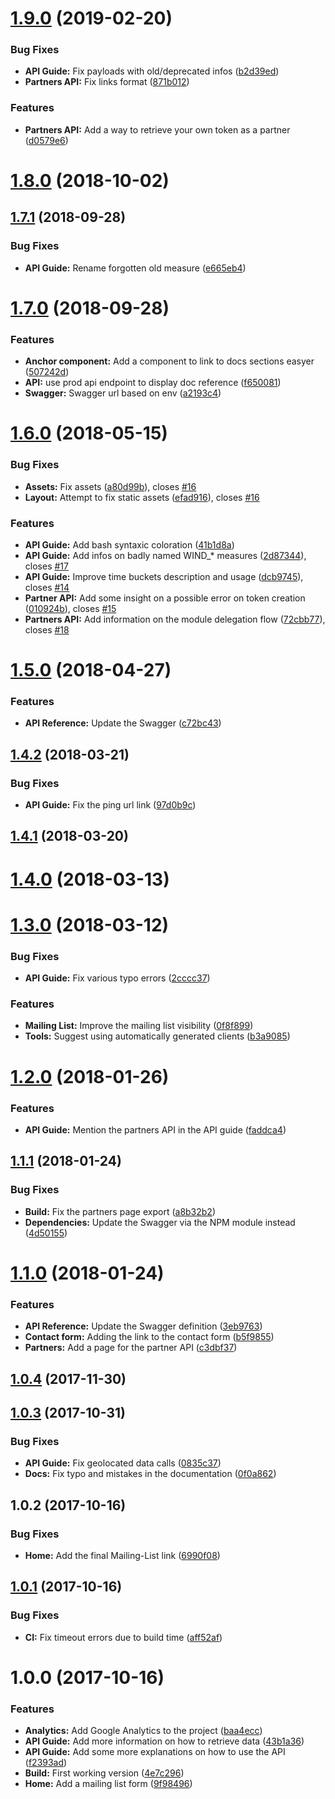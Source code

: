 <a name="1.9.0"></a>
# [1.9.0](https://github.com/sencrop/sencrop-developer-platform/compare/v1.8.0...v1.9.0) (2019-02-20)


### Bug Fixes

* **API Guide:** Fix payloads with old/deprecated infos ([b2d39ed](https://github.com/sencrop/sencrop-developer-platform/commit/b2d39ed))
* **Partners API:** Fix links format ([871b012](https://github.com/sencrop/sencrop-developer-platform/commit/871b012))


### Features

* **Partners API:** Add a way to retrieve your own token as a partner ([d0579e6](https://github.com/sencrop/sencrop-developer-platform/commit/d0579e6))



<a name="1.8.0"></a>
# [1.8.0](https://github.com/sencrop/sencrop-developer-platform/compare/v1.7.1...v1.8.0) (2018-10-02)



<a name="1.7.1"></a>
## [1.7.1](https://github.com/sencrop/sencrop-developer-platform/compare/v1.7.0...v1.7.1) (2018-09-28)


### Bug Fixes

* **API Guide:** Rename forgotten old measure ([e665eb4](https://github.com/sencrop/sencrop-developer-platform/commit/e665eb4))



<a name="1.7.0"></a>
# [1.7.0](https://github.com/sencrop/sencrop-developer-platform/compare/v1.6.0...v1.7.0) (2018-09-28)


### Features

* **Anchor component:** Add a component to link to docs sections easyer ([507242d](https://github.com/sencrop/sencrop-developer-platform/commit/507242d))
* **API:** use prod api endpoint to display doc reference ([f650081](https://github.com/sencrop/sencrop-developer-platform/commit/f650081))
* **Swagger:** Swagger url based on env ([a2193c4](https://github.com/sencrop/sencrop-developer-platform/commit/a2193c4))



<a name="1.6.0"></a>
# [1.6.0](https://github.com/sencrop/sencrop-developer-platform/compare/v1.5.0...v1.6.0) (2018-05-15)


### Bug Fixes

* **Assets:** Fix assets ([a80d99b](https://github.com/sencrop/sencrop-developer-platform/commit/a80d99b)), closes [#16](https://github.com/sencrop/sencrop-developer-platform/issues/16)
* **Layout:** Attempt to fix static assets ([efad916](https://github.com/sencrop/sencrop-developer-platform/commit/efad916)), closes [#16](https://github.com/sencrop/sencrop-developer-platform/issues/16)


### Features

* **API Guide:** Add bash syntaxic coloration ([41b1d8a](https://github.com/sencrop/sencrop-developer-platform/commit/41b1d8a))
* **API Guide:** Add infos on badly named WIND_* measures ([2d87344](https://github.com/sencrop/sencrop-developer-platform/commit/2d87344)), closes [#17](https://github.com/sencrop/sencrop-developer-platform/issues/17)
* **API Guide:** Improve time buckets description and usage ([dcb9745](https://github.com/sencrop/sencrop-developer-platform/commit/dcb9745)), closes [#14](https://github.com/sencrop/sencrop-developer-platform/issues/14)
* **Partner API:** Add some insight on a possible error on token creation ([010924b](https://github.com/sencrop/sencrop-developer-platform/commit/010924b)), closes [#15](https://github.com/sencrop/sencrop-developer-platform/issues/15)
* **Partners API:** Add information on the module delegation flow ([72cbb77](https://github.com/sencrop/sencrop-developer-platform/commit/72cbb77)), closes [#18](https://github.com/sencrop/sencrop-developer-platform/issues/18)



<a name="1.5.0"></a>
# [1.5.0](https://github.com/sencrop/sencrop-developer-platform/compare/v1.4.2...v1.5.0) (2018-04-27)


### Features

* **API Reference:** Update the Swagger ([c72bc43](https://github.com/sencrop/sencrop-developer-platform/commit/c72bc43))



<a name="1.4.2"></a>
## [1.4.2](https://github.com/sencrop/sencrop-developer-platform/compare/v1.4.1...v1.4.2) (2018-03-21)


### Bug Fixes

* **API Guide:** Fix the ping url link ([97d0b9c](https://github.com/sencrop/sencrop-developer-platform/commit/97d0b9c))



<a name="1.4.1"></a>
## [1.4.1](https://github.com/sencrop/sencrop-developer-platform/compare/v1.4.0...v1.4.1) (2018-03-20)



<a name="1.4.0"></a>
# [1.4.0](https://github.com/sencrop/sencrop-developer-platform/compare/v1.3.0...v1.4.0) (2018-03-13)



<a name="1.3.0"></a>
# [1.3.0](https://github.com/sencrop/sencrop-developer-platform/compare/v1.2.0...v1.3.0) (2018-03-12)


### Bug Fixes

* **API Guide:** Fix various typo errors ([2cccc37](https://github.com/sencrop/sencrop-developer-platform/commit/2cccc37))


### Features

* **Mailing List:** Improve the mailing list visibility ([0f8f899](https://github.com/sencrop/sencrop-developer-platform/commit/0f8f899))
* **Tools:** Suggest using automatically generated clients ([b3a9085](https://github.com/sencrop/sencrop-developer-platform/commit/b3a9085))



<a name="1.2.0"></a>
# [1.2.0](https://github.com/sencrop/sencrop-developer-platform/compare/v1.1.1...v1.2.0) (2018-01-26)


### Features

* **API Guide:** Mention the partners API in the API guide ([faddca4](https://github.com/sencrop/sencrop-developer-platform/commit/faddca4))



<a name="1.1.1"></a>
## [1.1.1](https://github.com/sencrop/sencrop-developer-platform/compare/v1.1.0...v1.1.1) (2018-01-24)


### Bug Fixes

* **Build:** Fix the partners page export ([a8b32b2](https://github.com/sencrop/sencrop-developer-platform/commit/a8b32b2))
* **Dependencies:** Update the Swagger via the NPM module instead ([4d50155](https://github.com/sencrop/sencrop-developer-platform/commit/4d50155))



<a name="1.1.0"></a>
# [1.1.0](https://github.com/sencrop/sencrop-developer-platform/compare/v1.0.4...v1.1.0) (2018-01-24)


### Features

* **API Reference:** Update the Swagger definition ([3eb9763](https://github.com/sencrop/sencrop-developer-platform/commit/3eb9763))
* **Contact form:** Adding the link to the contact form ([b5f9855](https://github.com/sencrop/sencrop-developer-platform/commit/b5f9855))
* **Partners:** Add a page for the partner API ([c3dbf37](https://github.com/sencrop/sencrop-developer-platform/commit/c3dbf37))



<a name="1.0.4"></a>
## [1.0.4](https://github.com/sencrop/sencrop-developer-platform/compare/v1.0.3...v1.0.4) (2017-11-30)



<a name="1.0.3"></a>
## [1.0.3](https://github.com/sencrop/sencrop-developer-platform/compare/v1.0.2...v1.0.3) (2017-10-31)


### Bug Fixes

* **API Guide:** Fix geolocated data calls ([0835c37](https://github.com/sencrop/sencrop-developer-platform/commit/0835c37))
* **Docs:** Fix typo and mistakes in the documentation ([0f0a862](https://github.com/sencrop/sencrop-developer-platform/commit/0f0a862))



<a name="1.0.2"></a>
## 1.0.2 (2017-10-16)


### Bug Fixes

* **Home:** Add the final Mailing-List link ([6990f08](https://github.com/sencrop/sencrop-developer-platform/commit/6990f08))

<a name="1.0.1"></a>
## [1.0.1](https://github.com/sencrop/sencrop-developer-platform/compare/v1.0.0...v1.0.1) (2017-10-16)


### Bug Fixes

* **CI:** Fix timeout errors due to build time ([aff52af](https://github.com/sencrop/sencrop-developer-platform/commit/aff52af))

<a name="1.0.0"></a>
# 1.0.0 (2017-10-16)


### Features

* **Analytics:** Add Google Analytics to the project ([baa4ecc](https://github.com/sencrop/sencrop-developer-platform/commit/baa4ecc))
* **API Guide:** Add more information on how to retrieve data ([43b1a36](https://github.com/sencrop/sencrop-developer-platform/commit/43b1a36))
* **API Guide:** Add some more explanations on how to use the API ([f2393ad](https://github.com/sencrop/sencrop-developer-platform/commit/f2393ad))
* **Build:** First working version ([4e7c296](https://github.com/sencrop/sencrop-developer-platform/commit/4e7c296))
* **Home:** Add a mailing list form ([9f98496](https://github.com/sencrop/sencrop-developer-platform/commit/9f98496))
